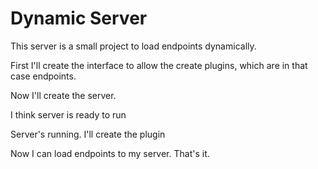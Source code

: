 # Dynamic Server

This server is a small project to load endpoints dynamically.


First I'll create the interface to allow the create plugins, which are in that case 
endpoints.

Now I'll create the server.

I think server is ready to run

Server's running. I'll create the plugin

Now I can load endpoints to my server. That's it.